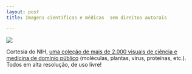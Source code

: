 ```yaml
---
layout: post
title: Imagens científicas e médicas  sem direitos autorais

---
```

![ ](/images/nih-images-04.avif)



Cortesia do NIH, [uma coleção de mais de 2.000 visuais de ciência e medicina de domínio público](https://bioart.niaid.nih.gov/) (moléculas, plantas, vírus, proteínas, etc.).
Todos em alta resolução, de uso livre!


